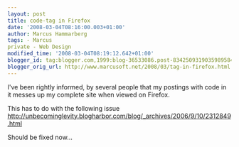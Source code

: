 ```yaml
---
layout: post
title: code-tag in Firefox
date: '2008-03-04T08:16:00.003+01:00'
author: Marcus Hammarberg
tags: - Marcus
private - Web Design
modified_time: '2008-03-04T08:19:12.642+01:00'
blogger_id: tag:blogger.com,1999:blog-36533086.post-8342509319035989584
blogger_orig_url: http://www.marcusoft.net/2008/03/tag-in-firefox.html
---
```


I've been rightly informed, by several people that my postings with
code in it messes up my complete site when viewed on <span
id="SPELLING_ERROR_0" class="blsp-spelling-error">Firefox</span>.

This has to do with the following issue
<http://unbecominglevity.blogharbor.com/blog/_archives/2006/9/10/2312849.html>

Should be fixed now...
